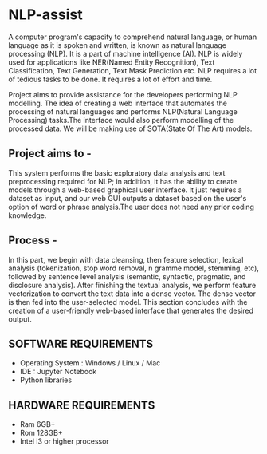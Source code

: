 # NLP-assist

A computer program's capacity to comprehend natural language, or human language as it is spoken and written, is known as natural language processing (NLP). It is a part of machine intelligence (AI). NLP is widely used for applications like NER(Named Entity Recognition), Text Classification, Text Generation, Text Mask Prediction etc.
NLP requires a lot of tedious tasks to be done. It requires a lot of effort and time.

Project aims to provide assistance for the developers performing NLP modelling. The idea of creating a web interface that automates the processing of natural languages and performs NLP(Natural Language Processing) tasks.The interface would also perform modelling of the processed data. We will be making use of SOTA(State Of The Art) models.

## Project aims to -
This system performs the basic exploratory data analysis and text preprocessing required for NLP; in addition, it has the ability to create models through a web-based graphical user interface. It just requires a dataset as input, and our web GUI outputs a dataset based on the user's option of word or phrase analysis.The user does not need any prior coding knowledge.

## Process - 
In this part, we begin with data cleansing, then feature selection, lexical analysis (tokenization, stop word removal, n gramme model, stemming, etc), followed by sentence level analysis (semantic, syntactic, pragmatic, and disclosure analysis). After finishing the textual analysis, we perform feature vectorization to convert the text data into a dense vector. The dense vector is then fed into the user-selected model. This section concludes with the creation of a user-friendly web-based interface that generates the desired output.

## SOFTWARE REQUIREMENTS
- Operating System : Windows / Linux / Mac
- IDE : Jupyter Notebook
- Python libraries

## HARDWARE REQUIREMENTS
- Ram 6GB+
- Rom 128GB+
- Intel i3 or higher processor

